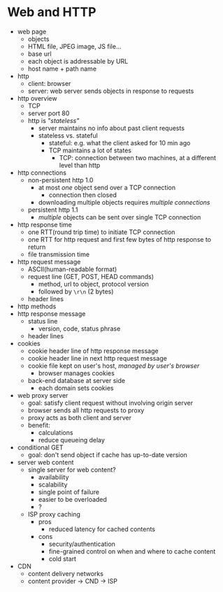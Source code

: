 # Web and HTTP

- web page
  - objects
  - HTML file, JPEG image, JS file...
  - base url
  - each object is addressable by URL
  - host name + path name
- http
  - client: browser
  - server: web server sends objects in response to requests
- http overview
  - TCP
  - server port 80
  - http is *"stateless"*
    - server maintains no info about past client requests
    - stateless vs. stateful
      - stateful: e.g. what the client asked for 10 min ago
      - TCP maintains a lot of states
        - TCP: connection between two machines, at a different level than http
- http connections
  - non-persistent http 1.0
    - at most *one* object send over a TCP connection
      - connection then closed
    - downloading multiple objects requires *multiple connections*
  - persistent http 1.1
    - *multiple* objects can be sent over single TCP connection
- http response time
  - one RTT(round trip time) to initiate TCP connection
  - one RTT for http request and first few bytes of http response to return
  - file transmission time
- http request message
  - ASCII(human-readable format)
  - request line (GET, POST, HEAD commands)
    - method, url to object, protocol version
    - followed by `\r\n` (2 bytes)
  - header lines
- http methods
- http response message
  - status line
    - version, code, status phrase
  - header lines
- cookies
  - cookie header line of http response message
  - cookie header line in next http request message
  - cookie file kept on user's host, *managed by user's browser*
    - browser manages cookies
  - back-end database at server side
    - each domain sets cookies
- web proxy server
  - goal: satisfy client request without involving origin server
  - browser sends all http requests to proxy
  - proxy acts as both client and server
  - benefit:
    - calculations
    - reduce queueing delay
- conditional GET
  - goal: don't send object if cache has up-to-date version
- server web content
  - single server for web content?
    - availability
    - scalability
    - single point of failure
    - easier to be overloaded
    - ?
  - ISP proxy caching
    - pros
      - reduced latency for cached contents
    - cons
      - security/authentication
      - fine-grained control on when and where to cache content
      - cold start
- CDN
  - content delivery networks
  - content provider -> CND -> ISP
